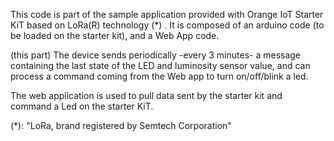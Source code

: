 This code is part of the sample application provided with Orange IoT Starter KiT based on LoRa(R) technology (*) .
It is composed of an arduino code (to be loaded on the starter kit), and a Web App code.

(this part) The device sends periodically -every 3 minutes- a message containing the last state of the LED and luminosity sensor value, and can process a command coming from the Web app to turn on/off/blink a led.

The web application is used to pull data sent by the starter kit and command a Led on the starter KiT.


(*): "LoRa, brand registered by Semtech Corporation"
